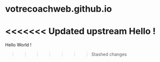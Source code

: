 # votrecoachweb.github.io

<<<<<<< Updated upstream
Hello !
=======
Hello World !
>>>>>>> Stashed changes
